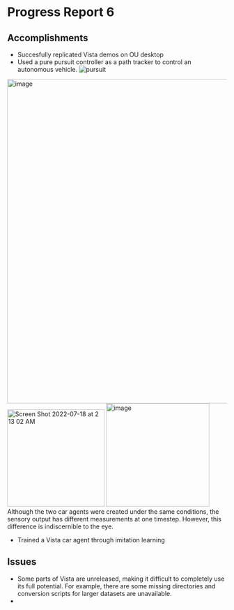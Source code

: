 # Progress Report 6
## Accomplishments
  * Succesfully replicated Vista demos on OU desktop
  * Used a pure pursuit controller as a path tracker to control an autonomous vehicle. 
  ![pursuit](https://user-images.githubusercontent.com/73855373/179454815-0b99cb0a-3318-404f-9b4e-8afae7b47631.png)
  <img width="744" alt="image" src="https://user-images.githubusercontent.com/73855373/179455428-d5b487a4-0a5b-40ac-b4d5-a03e339d09aa.png">
<img width="223" alt="Screen Shot 2022-07-18 at 2 13 02 AM" src="https://user-images.githubusercontent.com/73855373/179454957-1bde66d9-0852-48c6-ae55-2e4f7b6fa913.png">
<img width="237" alt="image" src="https://user-images.githubusercontent.com/73855373/179455848-eb6bfd5e-1255-4c3c-8638-81fe8d98a48c.png">
Although the two car agents were created under the same conditions, the sensory output has different measurements at one timestep. However, this difference is indiscernible to the eye.

  * Trained a Vista car agent through imitation learning 

## Issues
  * Some parts of Vista are unreleased, making it difficult to completely use its full potential. For example, there are some missing directories and conversion scripts for larger datasets are unavailable. 
  * 

